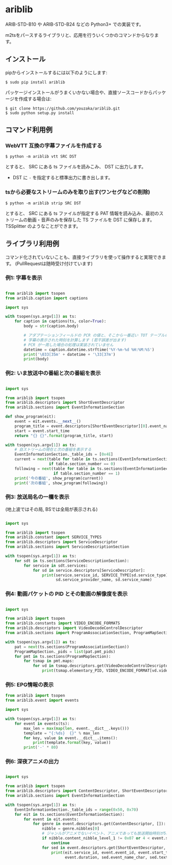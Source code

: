 # ariblib

ARIB-STD-B10 や ARIB-STD-B24 などの Python3+ での実装です。

m2tsをパースするライブラリと、応用を行ういくつかのコマンドからなります。

## インストール
pipからインストールするには以下のようにします:
```
$ sudo pip install ariblib
```

パッケージインストールがうまくいかない場合や、直接ソースコードからパッケージを作成する場合は:
```
$ git clone https://github.com/youzaka/ariblib.git
$ sudo python setup.py install
```

## コマンド利用例
### WebVTT 互換の字幕ファイルを作成する
```
$ python -m ariblib vtt SRC DST
```
とすると、 SRC にある ts ファイルを読みこみ、 DST に出力します。

- DST に `-` を指定すると標準出力に書き出します。

### tsから必要なストリームのみを取り出す(ワンセグなどの削除)
```
$ python -m ariblib strip SRC DST
```
とすると、 SRC にある ts ファイルが指定する PAT 情報を読み込み、最初のストリームの動画・音声のみを保存した TS ファイルを DST に保存します。 TSSplitter のようなことができます。

## ライブラリ利用例
コマンド化されていないことも、直接ライブラリを使って操作すると実現できます。 (PullRequestは随時受け付けています)

### 例1: 字幕を表示
```python

from ariblib import tsopen
from ariblib.caption import captions

import sys

with tsopen(sys.argv[1]) as ts:
    for caption in captions(ts, color=True):
        body = str(caption.body)

        # アダプテーションフィールドの PCR の値と、そこから一番近い TOT テーブルの値から、
        # 字幕の表示された時刻を計算します (若干誤差が出ます)
        # PCR が一周した場合の処理は実装されていません
        datetime = caption.datetime.strftime('%Y-%m-%d %H:%M:%S')
        print('\033[35m' + datetime + '\33[37m')
        print(body)
```

### 例2: いま放送中の番組と次の番組を表示
```python

import sys

from ariblib import tsopen
from ariblib.descriptors import ShortEventDescriptor
from ariblib.sections import EventInformationSection

def show_program(eit):
    event = eit.events.__next__()
    program_title = event.descriptors[ShortEventDescriptor][0].event_name_char
    start = event.start_time
    return "{} {}".format(program_title, start)

with tsopen(sys.argv[1]) as ts:
    # 自ストリームの現在と次の番組を表示する
    EventInformationSection._table_ids = [0x4E]
    current = next(table for table in ts.sections(EventInformationSection)
                   if table.section_number == 0)
    following = next(table for table in ts.sections(EventInformationSection)
                     if table.section_number == 1)
    print('今の番組', show_program(current))
    print('次の番組', show_program(following))
```

### 例3: 放送局名の一欄を表示
(地上波ではその局, BSでは全局が表示される)
```python

import sys

from ariblib import tsopen
from ariblib.constant import SERVICE_TYPES
from ariblib.descriptors import ServiceDescriptor
from ariblib.sections import ServiceDescriptionSection

with tsopen(sys.argv[1]) as ts:
    for sdt in ts.sections(ServiceDescriptionSection):
        for service in sdt.services:
            for sd in service.descriptors[ServiceDescriptor]:
                print(service.service_id, SERVICE_TYPE[sd.service_type],
                      sd.service_provider_name, sd.service_name)
```

### 例4: 動画パケットの PID とその動画の解像度を表示
```python

import sys

from ariblib import tsopen
from ariblib.constants import VIDEO_ENCODE_FORMATS
from ariblib.descriptors import VideoDecodeControlDescriptor
from ariblib.sections import ProgramAssociationSection, ProgramMapSection

with tsopen(sys.argv[1]) as ts:
    pat = next(ts.sections(ProgramAssociationSection))
    ProgramMapSection._pids = list(pat.pmt_pids)
    for pmt in ts.sections(ProgramMapSection):
        for tsmap in pmt.maps:
            for vd in tsmap.descriptors.get(VideoDecodeControlDescriptor, []):
                print(tsmap.elementary_PID, VIDEO_ENCODE_FORMAT[vd.video_encode_format])
```

### 例5: EPG情報の表示
```python
from ariblib import tsopen
from ariblib.event import events

import sys

with tsopen(sys.argv[1]) as ts:
    for event in events(ts):
        max_len = max(map(len, event.__dict__.keys()))
        template = "{:%ds}  {}" % max_len
        for key, value in event.__dict__.items():
            print(template.format(key, value))
        print('-' * 80)
```

### 例6: 深夜アニメの出力
```python

import sys

from ariblib import tsopen
from ariblib.descriptors import ContentDescriptor, ShortEventDescriptor
from ariblib.sections import EventInformationSection

with tsopen(sys.argv[1]) as ts:
    EventInformationSection._table_ids = range(0x50, 0x70)
    for eit in ts.sections(EventInformationSection):
        for event in eit.events:
            for genre in event.descriptors.get(ContentDescriptor, []):
                nibble = genre.nibbles[0]
                # ジャンルがアニメでないイベント、アニメであっても放送開始時刻が5時から21時のものを除きます
                if nibble.content_nibble_level_1 != 0x07 or 4 < event.start_time.hour < 22:
                    continue
                for sed in event.descriptors.get(ShortEventDescriptor, []):
                    print(eit.service_id, event.event_id, event.start_time,
                          event.duration, sed.event_name_char, sed.text_char)
```
